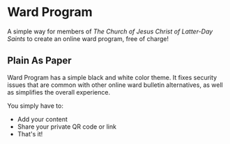 # **Ward Program**

A simple way for members of _The Church of Jesus Christ of Latter-Day Saints_ to create an online ward program, free of charge!

## **Plain As Paper**

Ward Program has a simple black and white color theme. It fixes security issues that are common with other online ward bulletin alternatives, as well as simplifies the overall experience.

You simply have to:

-   Add your content
-   Share your private QR code or link
-   That's it!
